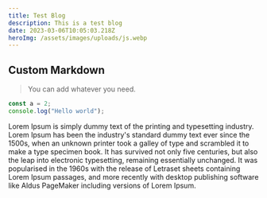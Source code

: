 ```yaml
---
title: Test Blog
description: This is a test blog
date: 2023-03-06T10:05:03.218Z
heroImg: /assets/images/uploads/js.webp
---
```


## Custom Markdown

> You can add whatever you need.

```ts
const a = 2;
console.log("Hello world");
```

Lorem Ipsum is simply dummy text of the printing and typesetting industry. Lorem Ipsum has been the industry's standard dummy text ever since the 1500s, when an unknown printer took a galley of type and scrambled it to make a type specimen book. It has survived not only five centuries, but also the leap into electronic typesetting, remaining essentially unchanged. It was popularised in the 1960s with the release of Letraset sheets containing Lorem Ipsum passages, and more recently with desktop publishing software like Aldus PageMaker including versions of Lorem Ipsum.
